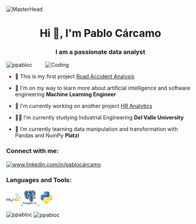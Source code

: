 ![MasterHead](https://mir-s3-cdn-cf.behance.net/project_modules/hd/699e4762225981.5a89af14d87a9.gif)
<h1 align="center">Hi 👋, I'm Pablo Cárcamo</h1>
<h3 align="center">I am a passionate data analyst</h3>
<img align="right" alt="Coding" width="400" src="https://media0.giphy.com/media/v1.Y2lkPTc5MGI3NjExeGx5amxlcmw5N3djcG4ycm51ZTl1Mmduamt2MmU1aDc2czc2eGg4cyZlcD12MV9pbnRlcm5hbF9naWZfYnlfaWQmY3Q9Zw/LaVp0AyqR5bGsC5Cbm/giphy.gif">


<p align="left"> <img src="https://komarev.com/ghpvc/?username=ppabloc&label=Profile%20views&color=0e75b6&style=flat" alt="ppabloc" /> </p>

- 🔭 This is my first project [Road Accident Analysis](https://public.tableau.com/app/profile/pablocarcamo/viz/RoadAccidentsAnalysis_17030228362400/Dashboard1)

- 🎯 I'm on my way to learn more about artificial intelligence and software engineering **Machine Learning Engineer**

- 🚧 I'm currently working on another project [HR Analytics](https://public.tableau.com/app/profile/pablocarcamo/vizzes)

- 👨‍🎓 I'm currently studying Industrial Engineering **Del Valle University**

- 🌱 I’m currently learning data manipulation and transformation with Pandas and NumPy **Platzi**

<h3 align="left">Connect with me:</h3>
<p align="left">
<a href="https://linkedin.com/in/www.linkedin.com/in/pablocárcamo" target="blank"><img align="center" src="https://raw.githubusercontent.com/rahuldkjain/github-profile-readme-generator/master/src/images/icons/Social/linked-in-alt.svg" alt="www.linkedin.com/in/pablocárcamo" height="30" width="40" /></a>
</p>

<h3 align="left">Languages and Tools:</h3>
<p align="left"> <a href="https://www.mysql.com/" target="_blank" rel="noreferrer"> <img src="https://raw.githubusercontent.com/devicons/devicon/master/icons/mysql/mysql-original-wordmark.svg" alt="mysql" width="40" height="40"/> </a> <a href="https://www.postgresql.org" target="_blank" rel="noreferrer"> <img src="https://raw.githubusercontent.com/devicons/devicon/master/icons/postgresql/postgresql-original-wordmark.svg" alt="postgresql" width="40" height="40"/> </a> <a href="https://www.python.org" target="_blank" rel="noreferrer"> <img src="https://raw.githubusercontent.com/devicons/devicon/master/icons/python/python-original.svg" alt="python" width="40" height="40"/> </a> </p>

<p><img align="left" src="https://github-readme-stats.vercel.app/api/top-langs?username=ppabloc&show_icons=true&locale=en&layout=compact" alt="ppabloc" /></p>

<p>&nbsp;<img align="center" src="https://github-readme-stats.vercel.app/api?username=ppabloc&show_icons=true&locale=en" alt="ppabloc" /></p>
